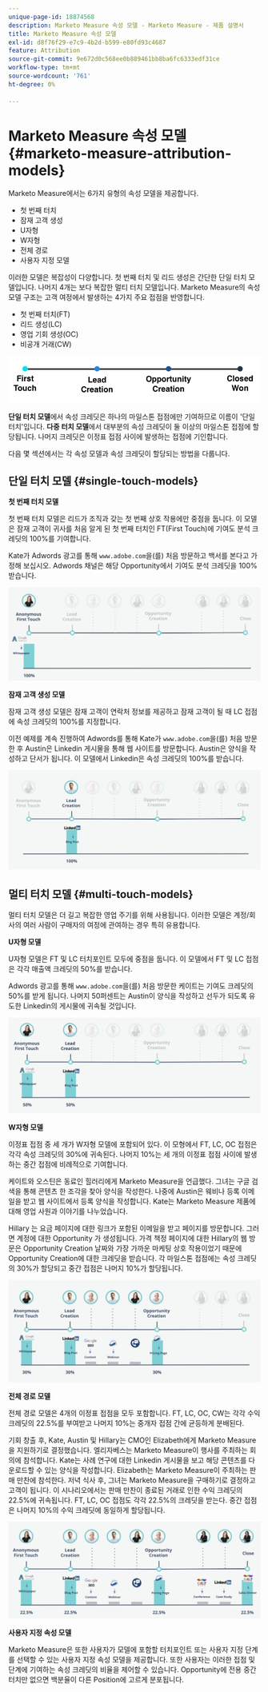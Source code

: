 ```yaml
---
unique-page-id: 18874568
description: Marketo Measure 속성 모델 - Marketo Measure - 제품 설명서
title: Marketo Measure 속성 모델
exl-id: d8f76f29-e7c9-4b2d-b599-e80fd93c4687
feature: Attribution
source-git-commit: 9e672d0c568ee0b889461bb8ba6fc6333edf31ce
workflow-type: tm+mt
source-wordcount: '761'
ht-degree: 0%

---
```


# Marketo Measure 속성 모델 {#marketo-measure-attribution-models}

Marketo Measure에서는 6가지 유형의 속성 모델을 제공합니다.

* 첫 번째 터치
* 잠재 고객 생성
* U자형
* W자형
* 전체 경로
* 사용자 지정 모델

이러한 모델은 복잡성이 다양합니다. 첫 번째 터치 및 리드 생성은 간단한 단일 터치 모델입니다. 나머지 4개는 보다 복잡한 멀티 터치 모델입니다. Marketo Measure의 속성 모델 구조는 고객 여정에서 발생하는 4가지 주요 접점을 반영합니다.

* 첫 번째 터치(FT)
* 리드 생성(LC)
* 영업 기회 생성(OC)
* 비공개 거래(CW)

![](assets/1-1.png)

**단일 터치 모델**에서 속성 크레딧은 하나의 마일스톤 접점에만 기여하므로 이름이 &#39;단일 터치&#39;입니다.
**다중 터치 모델**&#x200B;에서 대부분의 속성 크레딧이 둘 이상의 마일스톤 접점에 할당됩니다. 나머지 크레딧은 이정표 접점 사이에 발생하는 접점에 기인합니다.

다음 몇 섹션에서는 각 속성 모델과 속성 크레딧이 할당되는 방법을 다룹니다.

## 단일 터치 모델 {#single-touch-models}

**첫 번째 터치 모델**

첫 번째 터치 모델은 리드가 조직과 갖는 첫 번째 상호 작용에만 중점을 둡니다. 이 모델은 잠재 고객이 귀사를 처음 알게 된 첫 번째 터치인 FT(First Touch)에 기여도 분석 크레딧의 100%를 기여합니다.

Kate가 Adwords 광고를 통해 `www.adobe.com`을(를) 처음 방문하고 백서를 본다고 가정해 보십시오. Adwords 채널은 해당 Opportunity에서 기여도 분석 크레딧을 100% 받습니다.

![](assets/2.png)

**잠재 고객 생성 모델**

잠재 고객 생성 모델은 잠재 고객이 연락처 정보를 제공하고 잠재 고객이 될 때 LC 접점에 속성 크레딧의 100%를 지정합니다.

이전 예제를 계속 진행하여 Adwords를 통해 Kate가 `www.adobe.com`을(를) 처음 방문한 후 Austin은 Linkedin 게시물을 통해 웹 사이트를 방문합니다. Austin은 양식을 작성하고 단서가 됩니다. 이 모델에서 Linkedin은 속성 크레딧의 100%를 받습니다.

![](assets/3.png)

## 멀티 터치 모델 {#multi-touch-models}

멀티 터치 모델은 더 길고 복잡한 영업 주기를 위해 사용됩니다. 이러한 모델은 계정/회사의 여러 사람이 구매자의 여정에 관여하는 경우 특히 유용합니다.

**U자형 모델**

U자형 모델은 FT 및 LC 터치포인트 모두에 중점을 둡니다. 이 모델에서 FT 및 LC 접점은 각각 매출액 크레딧의 50%를 받습니다.

Adwords 광고를 통해 `www.adobe.com`을(를) 처음 방문한 케이트는 기여도 크레딧의 50%를 받게 됩니다. 나머지 50퍼센트는 Austin이 양식을 작성하고 선두가 되도록 유도한 Linkedin의 게시물에 귀속될 것입니다.

![](assets/4.png)

**W자형 모델**

이정표 접점 중 세 개가 W자형 모델에 포함되어 있다. 이 모형에서 FT, LC, OC 접점은 각각 속성 크레딧의 30%에 귀속된다. 나머지 10%는 세 개의 이정표 접점 사이에 발생하는 중간 접점에 비례적으로 기여합니다.

케이트와 오스틴은 동료인 힐러리에게 Marketo Measure을 언급했다. 그녀는 구글 검색을 통해 콘텐츠 한 조각을 찾아 양식을 작성한다. 나중에 Austin은 웨비나 등록 이메일을 받고 웹 사이트에서 등록 양식을 작성합니다. Kate는 Marketo Measure 제품에 대해 영업 사원과 이야기를 나누었습니다.

Hillary 는 요금 페이지에 대한 링크가 포함된 이메일을 받고 페이지를 방문합니다. 그러면 계정에 대한 Opportunity 가 생성됩니다. 가격 책정 페이지에 대한 Hillary의 웹 방문은 Opportunity Creation 날짜와 가장 가까운 마케팅 상호 작용이었기 때문에 Opportunity Creation에 대한 크레딧을 받습니다. 각 마일스톤 접점에는 속성 크레딧의 30%가 할당되고 중간 접점은 나머지 10%가 할당됩니다.

![](assets/5.png)

**전체 경로 모델**

전체 경로 모델은 4개의 이정표 접점을 모두 포함합니다. FT, LC, OC, CW는 각각 수익크레딧의 22.5%를 부여받고 나머지 10%는 중개자 접점 간에 균등하게 분배된다.

기회 창출 후, Kate, Austin 및 Hillary는 CMO인 Elizabeth에게 Marketo Measure을 지원하기로 결정했습니다. 엘리자베스는 Marketo Measure이 행사를 주최하는 회의에 참석합니다. Kate는 사례 연구에 대한 Linkedin 게시물을 보고 해당 콘텐츠를 다운로드할 수 있는 양식을 작성합니다. Elizabeth는 Marketo Measure이 주최하는 판매 만찬에 참석한다. 저녁 식사 후, 그녀는 Marketo Measure을 구매하기로 결정하고 고객이 됩니다. 이 시나리오에서는 판매 만찬이 종료된 거래로 인한 수익 크레딧의 22.5%에 귀속됩니다. FT, LC, OC 접점도 각각 22.5%의 크레딧을 받는다. 중간 접점은 나머지 10%의 수익 크레딧에 동일하게 할당됩니다.

![](assets/6.png)

**사용자 지정 속성 모델**

Marketo Measure은 또한 사용자가 모델에 포함할 터치포인트 또는 사용자 지정 단계를 선택할 수 있는 사용자 지정 속성 모델을 제공합니다. 또한 사용자는 이러한 접점 및 단계에 기여하는 속성 크레딧의 비율을 제어할 수 있습니다. Opportunity에 전용 중간 터치만 없으면 백분율이 다른 Position에 고르게 분포됩니다.
